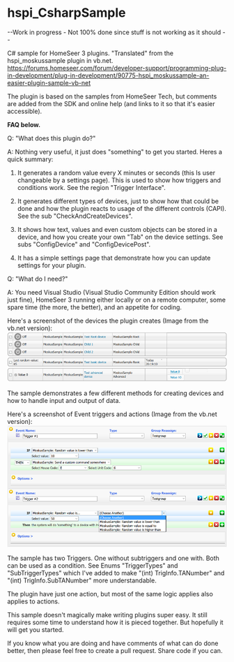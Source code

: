 # hspi_CsharpSample
--Work in progress - Not 100% done since stuff is not working as it should --

C# sample for HomeSeer 3 plugins. "Translated" from the hspi_moskussample plugin in vb.net.
https://forums.homeseer.com/forum/developer-support/programming-plug-in-development/plug-in-development/90775-hspi_moskussample-an-easier-plugin-sample-vb-net

The plugin is based on the samples from HomeSeer Tech, but  comments are added from the SDK and online help (and links to it so that it's easier accessible).

**FAQ below.**

Q: "What does this plugin do?"

A: Nothing very useful, it just does "something" to get you started. Heres a quick summary:
1. It generates a random value every X minutes or seconds (this Is user changeable by a settings page). This is used to show how triggers and conditions work. See the region "Trigger Interface".

2. It generates different types of devices, just to show how that could be done and how the plugin reacts to usage of the different controls (CAPI). See the sub "CheckAndCreateDevices".

3. It shows how text, values and even custom objects can be stored in a device, and how you create your own "Tab" on the device settings. See subs "ConfigDevice" and "ConfigDevicePost".

4. It has a simple settings page that demonstrate how you can update settings for your plugin.


Q: "What do I need?"

A: You need Visual Studio (Visual Studio Community Edition should work just fine), HomeSeer 3 running either locally or on a remote computer, some spare time (the more, the better), and an appetite for coding.


Here's a screenshot of the devices the plugin creates (Image from the vb.net version):
![alt text](readmeimages/devices.png "Devices")

The sample demonstrates a few different methods for creating devices and how to handle input and output of data.

Here's a screenshot of Event triggers and actions (Image from the vb.net version):
![alt text](readmeimages/triggeraction.png "Triggers and actions")

The sample has two Triggers. One without subtriggers and one with. Both can be used as a condition. See Enums "TriggerTypes" and "SubTriggerTypes" which I've added to make "(int) TrigInfo.TANumber" and "(int) TrigInfo.SubTANumber" more understandable.

The plugin have just one action, but most of the same logic applies also applies to actions.

This sample doesn't magically make writing plugins super easy. It still requires some time to understand how it is pieced together. But hopefully it will get you started.

If you know what you are doing and have comments of what can do done better, then please feel free to create a pull request. Share code if you can. 

